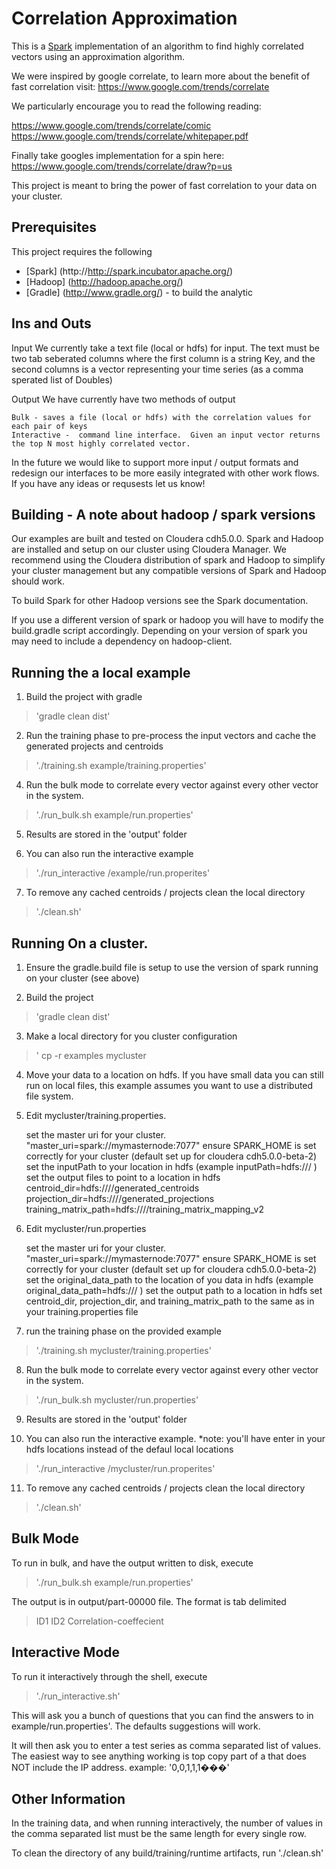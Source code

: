 Correlation Approximation
=========================

This is a [Spark](http://spark.incubator.apache.org/) implementation of an algorithm to find highly correlated vectors using an approximation algorithm.

We were inspired by google correlate, to learn more about the benefit of fast correlation visit: https://www.google.com/trends/correlate

We particularly encourage you to read the following reading:

  https://www.google.com/trends/correlate/comic
  https://www.google.com/trends/correlate/whitepaper.pdf

Finally take googles implementation for a spin here:
  https://www.google.com/trends/correlate/draw?p=us

This project is meant to bring the power of fast correlation to your data on your cluster.  


Prerequisites
-------------

This project requires the following
  
  * [Spark]  (http://http://spark.incubator.apache.org/)   
  * [Hadoop] (http://hadoop.apache.org/)
  * [Gradle] (http://www.gradle.org/) - to build the analytic
 

Ins and Outs
--------------

Input
  We currently take a text file (local or hdfs) for input.  The text must be two tab seberated columns where the first column is a string Key, and the second columns is a vector representing your time series (as a comma sperated list of Doubles)

Output
  We have currently have two methods of output

    Bulk - saves a file (local or hdfs) with the correlation values for each pair of keys
    Interactive -  command line interface.  Given an input vector returns the top N most highly correlated vector.

In the future we would like to support more input / output formats and redesign our interfaces to be more easily integrated with other work flows.  If you have any ideas or requsests let us know!



Building - A note about hadoop / spark versions
-------------------------------------------------

Our examples are built and tested on Cloudera cdh5.0.0.  Spark and Hadoop are installed and setup on our
cluster using Cloudera Manager.   We recommend using the Cloudera distribution of spark and Hadoop to simplify your
cluster management but any compatible versions of Spark and Hadoop should work.

To build Spark for other Hadoop versions see the Spark documentation.

If you use a different version of spark or hadoop you will have to modify the build.gradle script accordingly.  Depending on your version of spark
you may need to include a dependency on hadoop-client.



Running the a local example
---------------------------

1.  Build the project with gradle
> 'gradle clean dist'

2. Run the training phase to pre-process the input vectors and cache the generated projects and centroids
> './training.sh example/training.properties'

4. Run the bulk mode to correlate every vector against every other vector in the system.
> './run_bulk.sh example/run.properties'

5. Results are stored in the 'output' folder

6. You can also run the interactive example
> './run_interactive /example/run.properites'

7. To remove any cached centroids / projects clean the local directory
> './clean.sh'




Running On a cluster.
----------------------------------

1. Ensure the gradle.build file is setup to use the version of spark running on your cluster (see above)

2.  Build the project
> 'gradle clean dist'  

3. Make a local directory for you cluster configuration
> ' cp -r examples mycluster

4. Move your data to a location on hdfs. If you have small data you can still run on local files, this example assumes you want to use a distributed file system.

5. Edit mycluster/training.properties. 

     set the master uri for your cluster. "master_uri=spark://mymasternode:7077"
     ensure SPARK_HOME is set correctly for your cluster (default set up for cloudera cdh5.0.0-beta-2)
     set the inputPath to your location in hdfs (example inputPath=hdfs://<your name node>/<path to your data> )
     set the output files to point to a location in hdfs
        centroid_dir=hdfs://<namenode>/<path>/generated_centroids
        projection_dir=hdfs://<namenode>/<path>/generated_projections
        training_matrix_path=hdfs://<namenode>/<path>/training_matrix_mapping_v2
     
6. Edit mycluster/run.properties

     set the master uri for your cluster. "master_uri=spark://mymasternode:7077"
     ensure SPARK_HOME is set correctly for your cluster (default set up for cloudera cdh5.0.0-beta-2)
     set the original_data_path to the location of you data in hdfs (example original_data_path=hdfs://<your name node>/<path to your data> )
     set the output path to a location in hdfs
     set centroid_dir, projection_dir, and training_matrix_path to the same as in your training.properties file
     

7. run the training phase on the provided example
> './training.sh mycluster/training.properties'

8. Run the bulk mode to correlate every vector against every other vector in the system.
> './run_bulk.sh mycluster/run.properties'

9. Results are stored in the 'output' folder

10. You can also run the interactive example.  *note: you'll have enter in your hdfs locations instead of the defaul local locations
> './run_interactive /mycluster/run.properites'

11. To remove any cached centroids / projects clean the local directory
> './clean.sh'




Bulk Mode
---------
To run in bulk, and have the output written to disk, execute
> './run_bulk.sh example/run.properties'  

The output is in output/part-00000 file.
The format is tab delimited
> ID1 ID2 Correlation-coeffecient

Interactive Mode
----------------
To run it interactively through the shell, execute
> './run_interactive.sh'

This will ask you a bunch of questions that you can find the answers to in example/run.properties'.  The defaults suggestions will work.

It will then ask you to enter a test series as comma separated list of values.  The easiest way to see anything working is top copy part of a that does NOT include the IP address. example: '0,0,1,1,1���'


Other Information
-----------------

In the training data, and when running interactively, the number of values in the comma separated list must be the same length for every single row.

To clean the directory of any build/training/runtime artifacts, run './clean.sh'

